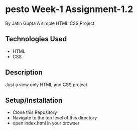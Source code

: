 # pesto Week-1 Assignment-1.2
By Jatin Gupta
A simple HTML CSS Project

## Technologies Used
- HTML
- CSS

## Description
Just a view only HTML and CSS project

## Setup/Installation
- Clone this Repository
- Navigate to the top level of this directory
- open index.html in your browser




